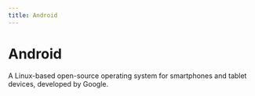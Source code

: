 ```yaml
---
title: Android
---
```

# Android

A Linux-based open-source operating system for smartphones and tablet devices, developed by Google.